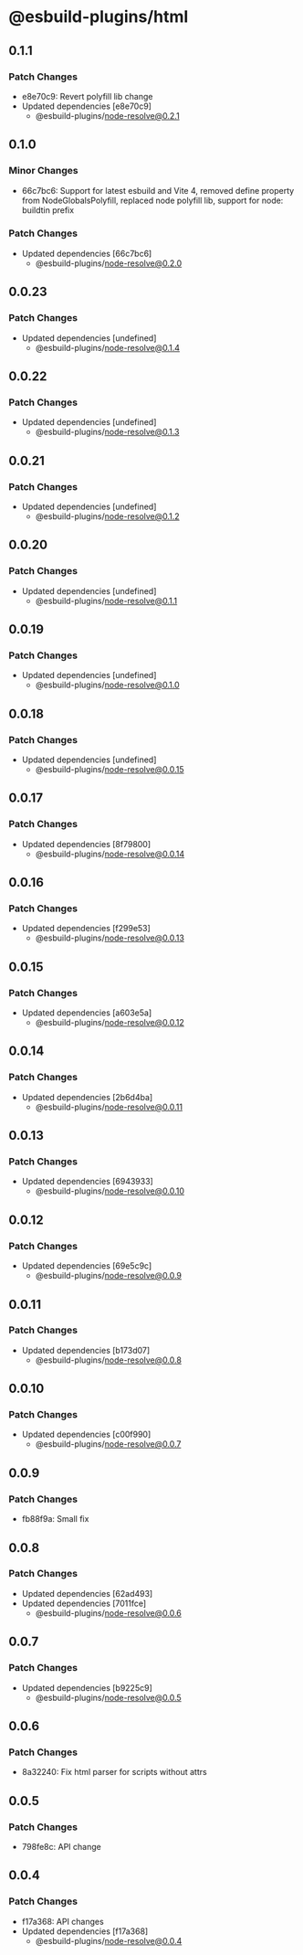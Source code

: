 # @esbuild-plugins/html

## 0.1.1

### Patch Changes

-   e8e70c9: Revert polyfill lib change
-   Updated dependencies [e8e70c9]
    -   @esbuild-plugins/node-resolve@0.2.1

## 0.1.0

### Minor Changes

-   66c7bc6: Support for latest esbuild and Vite 4, removed define property from NodeGlobalsPolyfill, replaced node polyfill lib, support for node: buildtin prefix

### Patch Changes

-   Updated dependencies [66c7bc6]
    -   @esbuild-plugins/node-resolve@0.2.0

## 0.0.23

### Patch Changes

-   Updated dependencies [undefined]
    -   @esbuild-plugins/node-resolve@0.1.4

## 0.0.22

### Patch Changes

-   Updated dependencies [undefined]
    -   @esbuild-plugins/node-resolve@0.1.3

## 0.0.21

### Patch Changes

-   Updated dependencies [undefined]
    -   @esbuild-plugins/node-resolve@0.1.2

## 0.0.20

### Patch Changes

-   Updated dependencies [undefined]
    -   @esbuild-plugins/node-resolve@0.1.1

## 0.0.19

### Patch Changes

-   Updated dependencies [undefined]
    -   @esbuild-plugins/node-resolve@0.1.0

## 0.0.18

### Patch Changes

-   Updated dependencies [undefined]
    -   @esbuild-plugins/node-resolve@0.0.15

## 0.0.17

### Patch Changes

-   Updated dependencies [8f79800]
    -   @esbuild-plugins/node-resolve@0.0.14

## 0.0.16

### Patch Changes

-   Updated dependencies [f299e53]
    -   @esbuild-plugins/node-resolve@0.0.13

## 0.0.15

### Patch Changes

-   Updated dependencies [a603e5a]
    -   @esbuild-plugins/node-resolve@0.0.12

## 0.0.14

### Patch Changes

-   Updated dependencies [2b6d4ba]
    -   @esbuild-plugins/node-resolve@0.0.11

## 0.0.13

### Patch Changes

-   Updated dependencies [6943933]
    -   @esbuild-plugins/node-resolve@0.0.10

## 0.0.12

### Patch Changes

-   Updated dependencies [69e5c9c]
    -   @esbuild-plugins/node-resolve@0.0.9

## 0.0.11

### Patch Changes

-   Updated dependencies [b173d07]
    -   @esbuild-plugins/node-resolve@0.0.8

## 0.0.10

### Patch Changes

-   Updated dependencies [c00f990]
    -   @esbuild-plugins/node-resolve@0.0.7

## 0.0.9

### Patch Changes

-   fb88f9a: Small fix

## 0.0.8

### Patch Changes

-   Updated dependencies [62ad493]
-   Updated dependencies [7011fce]
    -   @esbuild-plugins/node-resolve@0.0.6

## 0.0.7

### Patch Changes

-   Updated dependencies [b9225c9]
    -   @esbuild-plugins/node-resolve@0.0.5

## 0.0.6

### Patch Changes

-   8a32240: Fix html parser for scripts without attrs

## 0.0.5

### Patch Changes

-   798fe8c: API change

## 0.0.4

### Patch Changes

-   f17a368: API changes
-   Updated dependencies [f17a368]
    -   @esbuild-plugins/node-resolve@0.0.4
